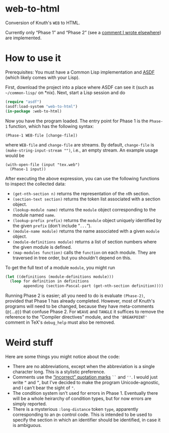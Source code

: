 # web-to-html
Conversion of Knuth's `WEB` to HTML.

Currently only &ldquo;Phase 1&rdquo; and &ldquo;Phase 2&rdquo; (see a [comment I wrote elsewhere](https://github.com/shreevatsa/webWEB/discussions/1#discussioncomment-856044)) are implemented.

# How to use it

Prerequisites: You must have a Common Lisp implementation and [ASDF](https://common-lisp.net/project/asdf/) (which likely comes with your Lisp).

First, download the project into a place where ASDF can see it (such as `~/common-lisp/` on \*nix). Next, start a Lisp session and do

```lisp
(require "asdf")
(asdf:load-system "web-to-html")
(in-package :web-to-html)
```

Now you have the program loaded. The entry point for Phase 1 is the `Phase-1` function, which has the following syntax:

```
(Phase-1 WEB-file [change-file])
```

where `WEB-file` and `change-file` are streams. By default, `change-file` is `(make-string-input-stream "")`, i.e., an empty stream. An example usage would be

```
(with-open-file (input "tex.web")
  (Phase-1 input))
```

After executing the above expression, you can use the following functions to inspect the collected data:

- `(get-nth-section n)` returns the representation of the `n`th section.
- `(section-text section)` returns the token list associated with a section object.
- `(lookup-module name)` returns the `module` object corresponding to the module named `name`.
- `(lookup-prefix prefix)` returns the `module` object uniquely identified by the given `prefix` (don't include “`...`”).
- `(module-name module)` returns the name associated with a given `module` object.
- `(module-definitions module)` returns a list of section numbers where the given module is defined.
- `(map-modules function)` calls the `function` on each module. They are traversed in tree order, but you shouldn't depend on this.

To get the full text of a module `module`, you might run

```lisp
(let ((definitions (module-definitions module)))
  (loop for definition in definitions
        appending (section-Pascal-part (get-nth-section definition))))
```

Running Phase 2 is easier; all you need to do is evaluate `(Phase-2)`, provided that Phase 1 has already completed. However, most of Knuth's programs will need to be changed, because they have meta-comments (`@{`&hellip;`@}`) that confuse Phase 2. For `WEAVE` and `TANGLE` it suffices to remove the reference to the “Compiler directives” module, and the `'BREAKPOINT'` comment in TeX's `debug_help` must also be removed.

# Weird stuff

Here are some things you might notice about the code:

- There are no abbreviations, except when the abbreviation is a single character long. This is a stylistic preference.
- Comments use the [&ldquo;incorrect&rdquo; quotation marks](https://www.cl.cam.ac.uk/~mgk25/ucs/quotes.html) <code>&#x0060;&#x0060;</code> and `''`. I would just write `“` and `”`, but I've decided to make the program Unicode-agnostic, and I can't bear the sight of `"`.
- The condition system isn't used for errors in Phase 1. Eventually there will be a whole heirarchy of condition types, but for now errors are simply reported.
- There is a mysterious `:long-distance` token `type`, apparently corresponding to an `@n` control code. This is intended to be used to specify the section in which an identifier should be identified, in case it is ambiguous.
